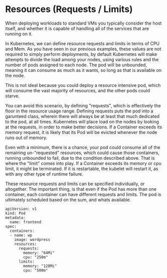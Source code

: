 # Resources (Requests / Limits)

When deploying workloads to standard VMs you typically consider the host itself, and whether it is capable of handling all of the services that are running on it. 

In Kubernetes, we can define resource requests and limits in terms of CPU and Mem. As you have seen in our previous examples, these values are not required to simply perform deployments, by default Kubernetes will make attempts to divide the load among your nodes, using various rules and the number of pods assigned to each node. The pod will be unbounded, meaning it can consume as much as it wants, so long as that is available on the node. 

This is not ideal because you could deploy a resource intensive pod, which will consume the vast majority of resources, and the other pods could starve. 

You can avoid this scenario, by defining "requests", which is effectively the floor in the resource usage range. Defining requests puts the pod into a garunteed class, wherein there will always be at least that much dedicated to the pod, at all times. Kubernetes will place load on the nodes by looking at the requests, in order to make better decisions. If a Container exceeds its memory request, it is likely that its Pod will be evicted whenever the node runs out of memory.

Even with a minimum, there is a chance, your pod could consume all of the remaining un-"requested" resources, which could cause those containers, running unbounded to fail, due to the condition described above. That is where the "limit" comes into play. If a Container exceeds its memory or cpu limit, it might be terminated. If it is restartable, the kubelet will restart it, as with any other type of runtime failure.

These resource requests and limits can be specified individually, or altogether. The important thing, is that even if the Pod has more than one container, each container can have different requests and limits. The pod is ultimately scheduled based on the sum, and whats available.


```
apiVersion: v1
kind: Pod
metadata:
  name: frontend
spec:
  containers:
  - name: wp
    image: wordpress
    resources:
      requests:
        memory: "64Mi"
        cpu: "250m"
      limits:
        memory: "128Mi"
        cpu: "500m"
```